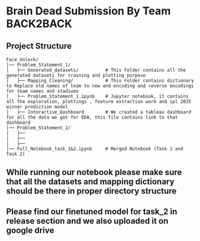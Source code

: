 # Brain Dead Submission By Team BACK2BACK

## Project Structure

```
Face_Unlock/
│── Problem_Statement_1/             
│   ├── Generated_datasets/          # This Folder contains all the generated datasets for training and plotting purpose
│   ├── Mapping_Cleaning/            # This Folder contains dictionary to Replace old names of team to new and encoding and reverse encodings for team names and stadiums
│   ├── Problem_Statement_1.ipynb    # Jupyter notebook, it contains all the exploration, plottings , feature extraction work and ipl 2025 winner prediction model 
│   ├── Interactive_Dashboard        # We created a tableau dashboard for all the data we got for EDA, this file contains link to that dashboard
│── Problem_Statement_2/              
|   ├──
|   ├──
|   ├──
│── Full_Notebook_task_1&2.ipynb     # Merged Notebook (Task 1 and Task 2)
```
## While running our notebook please make sure that all the datasets and mapping dictionary should be there in proper directory structure

## Please find our finetuned model for task_2 in release section and we also uploaded it on google drive 

